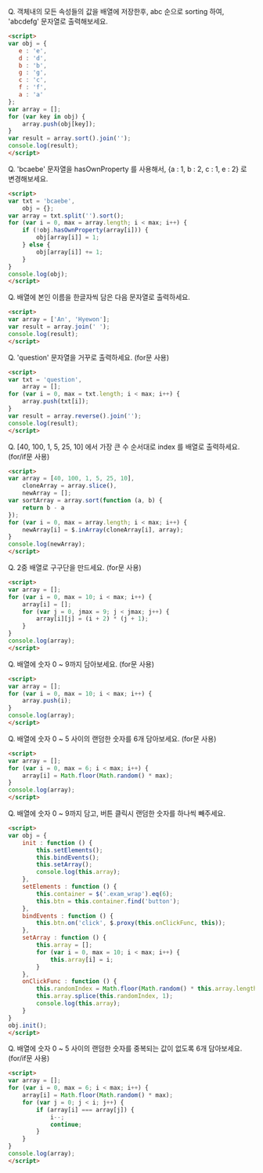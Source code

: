 
Q. 객체내의 모든 속성들의 값을 배열에 저장한후, abc 순으로 sorting 하여, 'abcdefg' 문자열로 출력해보세요.
```html
<script>
var obj = {
   e : 'e',
   d : 'd',
   b : 'b',
   g : 'g',
   c : 'c',
   f : 'f',
   a : 'a'
};
var array = [];
for (var key in obj) {
    array.push(obj[key]);
}
var result = array.sort().join('');
console.log(result);
</script>
```

Q. 'bcaebe' 문자열을 hasOwnProperty 를 사용해서, {a : 1, b : 2, c : 1, e : 2} 로 변경해보세요.
```html
<script>
var txt = 'bcaebe',
    obj = {};
var array = txt.split('').sort();
for (var i = 0, max = array.length; i < max; i++) {
    if (!obj.hasOwnProperty(array[i])) {
        obj[array[i]] = 1;
    } else {
        obj[array[i]] += 1;
    }
}
console.log(obj);
</script>
```

Q. 배열에 본인 이름을 한글자씩 담은 다음 문자열로 출력하세요.
```html
<script>
var array = ['An', 'Hyewon'];
var result = array.join(' ');
console.log(result);
</script>
```

Q. 'question' 문자열을 거꾸로 출력하세요. (for문 사용)
```html
<script>
var txt = 'question',
    array = [];
for (var i = 0, max = txt.length; i < max; i++) {
    array.push(txt[i]);
}
var result = array.reverse().join('');
console.log(result);
</script>
```

Q. [40, 100, 1, 5, 25, 10] 에서 가장 큰 수 순서대로 index 를 배열로 출력하세요. (for/if문 사용)
```html
<script>
var array = [40, 100, 1, 5, 25, 10],
    cloneArray = array.slice(),
    newArray = [];
var sortArray = array.sort(function (a, b) {
    return b - a
});
for (var i = 0, max = array.length; i < max; i++) {
    newArray[i] = $.inArray(cloneArray[i], array);
}
console.log(newArray);
</script>
```

Q. 2중 배열로 구구단을 만드세요. (for문 사용)
```html
<script>
var array = [];
for (var i = 0, max = 10; i < max; i++) {
    array[i] = [];
    for (var j = 0, jmax = 9; j < jmax; j++) {
        array[i][j] = (i + 2) * (j + 1);
    }
}
console.log(array);
</script>
```

Q. 배열에 숫자 0 ~ 9까지 담아보세요. (for문 사용)
```html
<script>
var array = [];
for (var i = 0, max = 10; i < max; i++) {
    array.push(i);
}
console.log(array);
</script>
```

Q. 배열에 숫자 0 ~ 5 사이의 랜덤한 숫자를 6개 담아보세요. (for문 사용)
```html
<script>
var array = [];
for (var i = 0, max = 6; i < max; i++) {
    array[i] = Math.floor(Math.random() * max);
}
console.log(array);
</script>
```

Q. 배열에 숫자 0 ~ 9까지 담고, 버튼 클릭시 랜덤한 숫자를 하나씩 빼주세요.
```html
<script>
var obj = {
    init : function () {
        this.setElements();
        this.bindEvents();
        this.setArray();
        console.log(this.array);
    },
    setElements : function () {
        this.container = $('.exam_wrap').eq(6);
        this.btn = this.container.find('button');
    },
    bindEvents : function () {
        this.btn.on('click', $.proxy(this.onClickFunc, this));
    },
    setArray : function () {
        this.array = [];
        for (var i = 0, max = 10; i < max; i++) {
            this.array[i] = i;
        }
    },
    onClickFunc : function () {
        this.randomIndex = Math.floor(Math.random() * this.array.length);
        this.array.splice(this.randomIndex, 1);
        console.log(this.array);
    }
}
obj.init();
</script>
```

Q. 배열에 숫자 0 ~ 5 사이의 랜덤한 숫자를 중복되는 값이 없도록 6개 담아보세요. (for/if문 사용)
```html
<script>
var array = [];
for (var i = 0, max = 6; i < max; i++) {
    array[i] = Math.floor(Math.random() * max);
    for (var j = 0; j < i; j++) {
        if (array[i] === array[j]) {
            i--;
            continue;
        }
    }
}
console.log(array);
</script>
```